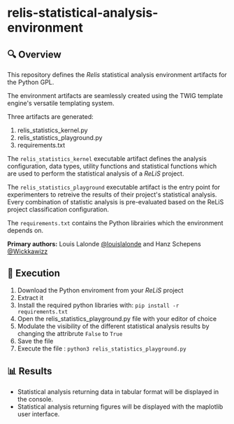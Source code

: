 # relis-statistical-analysis-environment

## 🔍 Overview

This repository defines the *Relis* statistical analysis environment artifacts for the Python GPL.

The environment artifacts are seamlessly created using the TWIG template engine's versatile templating system.

Three artifacts are generated:

1. relis_statistics_kernel.py
2. relis_statistics_playground.py
3. requirements.txt

The `relis_statistics_kernel` executable artifact defines the analysis configuration, data types, utility functions and statistical functions which are used to perform the statistical analysis of a *ReLiS* project.  

The `relis_statistics_playground` executable artifact is the entry point for experimenters to retreive the results of their project's statistical analysis. Every combination of statistic analysis is pre-evaluated based on the ReLiS project classification configuration.

The `requirements.txt` contains the Python librairies which the environment depends on.

**Primary authors:** Louis Lalonde [@louislalonde](https://github.com/LouisLalonde) and Hanz Schepens [@Wickkawizz](https://github.com/Wickkawizz)

## 🚀 Execution

1. Download the Python enviroment from your *ReLiS* project
2. Extract it
3. Install the required python libraries with: `pip install -r requirements.txt`
4. Open the relis_statistics_playground.py file with your editor of choice
5. Modulate the visibility of the different statistical analysis results by changing the attribrute `False` to `True`
6. Save the file
7. Execute the file : `python3 relis_statistics_playground.py`

## 📊 Results
- Statistical analysis returning data in tabular format will be displayed in the console.
- Statistical analysis returning figures will be displayed with the maplotlib user interface.
